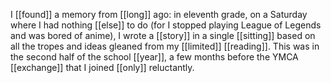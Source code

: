 I [[found]] a memory from [[long]] ago: in eleventh grade, on a Saturday where I had nothing [[else]] to do (for I stopped playing League of Legends and was bored of anime), I wrote a [[story]] in a single [[sitting]] based on all the tropes and ideas gleaned from my [[limited]] [[reading]]. This was in the second half of the school [[year]], a few months before the YMCA [[exchange]] that I joined [[only]] reluctantly.